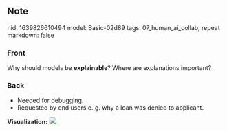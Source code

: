 ## Note
nid: 1639826610494
model: Basic-02d89
tags: 07_human_ai_collab, repeat
markdown: false

### Front
Why should models be <b>explainable</b>? Where are explanations
important?

### Back
<ul>
  <li>Needed for debugging.
  <li>Requested by end users e. g. why a loan was denied to
  applicant.
</ul><b>Visualization:</b> <img src= 
"paste-83851ca53962ee7abf3e5300a095bf20008e2d89.jpg">
